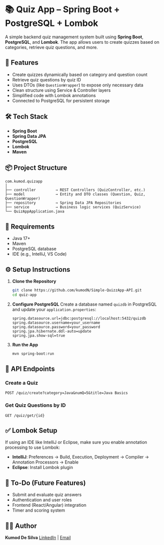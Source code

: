 # 📚 Quiz App – Spring Boot + PostgreSQL + Lombok

A simple backend quiz management system built using **Spring Boot**, **PostgreSQL**, and **Lombok**. The app allows users to create quizzes based on categories, retrieve quiz questions, and more.

## 🚀 Features

* Create quizzes dynamically based on category and question count
* Retrieve quiz questions by quiz ID
* Uses DTOs (like `QuestionWrapper`) to expose only necessary data
* Clean structure using Service & Controller layers
* Simplified code with Lombok annotations
* Connected to PostgreSQL for persistent storage

## 🛠️ Tech Stack

* **Spring Boot**
* **Spring Data JPA**
* **PostgreSQL**
* **Lombok**
* **Maven**

## 📦 Project Structure

```
com.kumod.quizapp
│
├── controller         → REST Controllers (QuizController, etc.)
├── model              → Entity and DTO classes (Question, Quiz, QuestionWrapper)
├── repository         → Spring Data JPA Repositories
├── service            → Business logic services (QuizService)
└── QuizAppApplication.java
```

## 🧾 Requirements

* Java 17+
* Maven
* PostgreSQL database
* IDE (e.g., IntelliJ, VS Code)

## ⚙️ Setup Instructions

1. **Clone the Repository**

   ```bash
   git clone https://github.com/kumodN/Simple-QuizzApp-API.git
   cd quiz-app
   ```

2. **Configure PostgreSQL**
   Create a database named `quizdb` in PostgreSQL and update your `application.properties`:

   ```properties
   spring.datasource.url=jdbc:postgresql://localhost:5432/quizdb
   spring.datasource.username=your_username
   spring.datasource.password=your_password
   spring.jpa.hibernate.ddl-auto=update
   spring.jpa.show-sql=true
   ```

3. **Run the App**

   ```bash
   mvn spring-boot:run
   ```

## 📮 API Endpoints

### Create a Quiz

```
POST /quiz/create?category=Java&numQ=5&title=Java Basics
```

### Get Quiz Questions by ID

```
GET /quiz/get/{id}
```

## ✅ Lombok Setup

If using an IDE like IntelliJ or Eclipse, make sure you enable annotation processing to use Lombok:

* **IntelliJ**: Preferences → Build, Execution, Deployment → Compiler → Annotation Processors → Enable
* **Eclipse**: Install Lombok plugin

## 📌 To-Do (Future Features)

* Submit and evaluate quiz answers
* Authentication and user roles
* Frontend (React/Angular) integration
* Timer and scoring system

## 🧑‍💻 Author

**Kumod De Silva**
[LinkedIn](https://www.linkedin.com/in/kumod-de-silva) | [Email](mailto:kumodnenuk@gmail.com)

